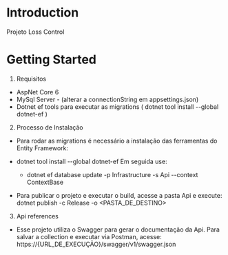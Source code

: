# Introduction 
Projeto Loss Control

# Getting Started
1.	Requisitos
  - AspNet Core 6
  - MySql Server - (alterar a connectionString em appsettings.json)
  - Dotnet ef tools para executar as migrations ( dotnet tool install --global dotnet-ef )

2.	Processo de Instalação
  - Para rodar as migrations é necessário a instalação das ferramentas do Entity Framework: 
  - dotnet tool install --global dotnet-ef
  Em seguida use:
    - dotnet ef database update -p Infrastructure -s Api --context ContextBase

  - Para publicar o projeto e executar o build, acesse a pasta Api e execute:
    dotnet publish -c Release -o <PASTA_DE_DESTINO>
    
3.	Api references
  - Esse projeto utiliza o Swagger para gerar o documentação da Api.
    Para salvar a collection e executar via Postman, acesse: 
      https://{URL_DE_EXECUÇÃO}/swagger/v1/swagger.json

